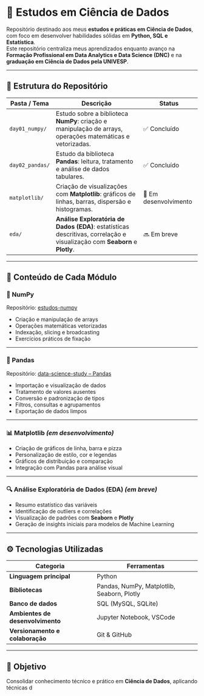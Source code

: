 # 🧠 Estudos em Ciência de Dados

Repositório destinado aos meus **estudos e práticas em Ciência de Dados**, com foco em desenvolver habilidades sólidas em **Python, SQL e Estatística**.  
Este repositório centraliza meus aprendizados enquanto avanço na **Formação Profissional em Data Analytics e Data Science (DNC)** e na **graduação em Ciência de Dados pela UNIVESP**.

---

## 📌 Estrutura do Repositório

| Pasta / Tema | Descrição | Status |
|---------------|------------|---------|
| `day01_numpy/` | Estudo sobre a biblioteca **NumPy**: criação e manipulação de arrays, operações matemáticas e vetorizadas. | ✅ Concluído |
| `day02_pandas/` | Estudo da biblioteca **Pandas**: leitura, tratamento e análise de dados tabulares. | ✅ Concluído |
| `matplotlib/` | Criação de visualizações com **Matplotlib**: gráficos de linhas, barras, dispersão e histogramas. | 🚧 Em desenvolvimento |
| `eda/` | **Análise Exploratória de Dados (EDA)**: estatísticas descritivas, correlação e visualização com **Seaborn** e **Plotly**. | 🔜 Em breve |

---

## 🧩 Conteúdo de Cada Módulo

### **📘 NumPy**
Repositório: [estudos-numpy](https://github.com/luizbatist/estudos-numpy/tree/main/Numpy)  
- Criação e manipulação de arrays  
- Operações matemáticas vetorizadas  
- Indexação, slicing e broadcasting  
- Exercícios práticos de fixação  

---

### **📗 Pandas**
Repositório: [data-science-study – Pandas](https://github.com/luizbatist/data-science-study/tree/main/Pandas)  
- Importação e visualização de dados  
- Tratamento de valores ausentes  
- Conversão e padronização de tipos  
- Filtros, consultas e agrupamentos  
- Exportação de dados limpos  

---

### **📊 Matplotlib** *(em desenvolvimento)*
- Criação de gráficos de linha, barra e pizza  
- Personalização de estilo, cor e legendas  
- Gráficos de distribuição e comparação  
- Integração com Pandas para análise visual  

---

### **🔍 Análise Exploratória de Dados (EDA)** *(em breve)*
- Resumo estatístico das variáveis  
- Identificação de outliers e correlações  
- Visualização de padrões com **Seaborn** e **Plotly**  
- Geração de insights iniciais para modelos de Machine Learning  

---

## ⚙️ Tecnologias Utilizadas

| Categoria | Ferramentas |
|------------|-------------|
| **Linguagem principal** | Python |
| **Bibliotecas** | Pandas, NumPy, Matplotlib, Seaborn, Plotly |
| **Banco de dados** | SQL (MySQL, SQLite) |
| **Ambientes de desenvolvimento** | Jupyter Notebook, VSCode |
| **Versionamento e colaboração** | Git & GitHub |

---

## 🎯 Objetivo

Consolidar conhecimento técnico e prático em **Ciência de Dados**, aplicando técnicas d

